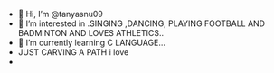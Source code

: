 - 👋 Hi, I’m @tanyasnu09
- 👀 I’m interested in .SINGING ,DANCING, PLAYING FOOTBALL AND BADMINTON AND LOVES ATHLETICS..
- 🌱 I’m currently learning C LANGUAGE...
- JUST CARVING A PATH i love
- 

<!---
tanyasnu09/tanyasnu09 is a ✨ special ✨ repository because its `README.md` (this file) appears on your GitHub profile.
You can click the Preview link to take a look at your changes.
--->
